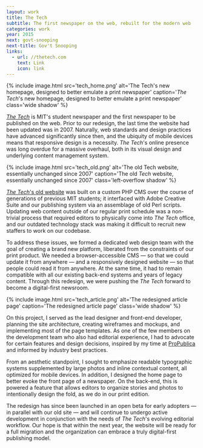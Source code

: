 ```yaml
---
layout: work
title: The Tech
subtitle: The first newspaper on the web, rebuilt for the modern web
categories: work
year: 2015
next: govt-snooping
next-title: Gov't Snooping
links:
  - url: //thetech.com
    text: Link
    icon: link
---
```


{% include image.html src='tech_home.png' alt='The Tech\'s new homepage, designed to better emulate a print newspaper' caption='<em>The Tech</em>\'s new homepage, designed to better emulate a print newspaper' class='wide shadow' %}

[*The Tech*](//thetech.com) is MIT's student newspaper and the first newspaper to be published on the web. Prior to our redesign, the last time the website had been updated was in 2007. Naturally, web standards and design practices have advanced significantly since then, and the ubiquity of mobile devices means that responsive design is a necessity. *The Tech*'s online presence was long overdue for a massive overhaul, both in its visual design and underlying content management system.

{% include image.html src='tech_old.png' alt='The old Tech website, essentially unchanged since 2007' caption='The old <em>Tech</em> website, essentially unchanged since 2007' class='left-overflow shadow' %}

[*The Tech*'s old website](//tech.mit.edu) was built on a custom PHP CMS over the course of generations of previous MIT students; it interfaced with Adobe Creative Suite and our publishing system via an assemblage of old Perl scripts. Updating web content outside of our regular print schedule was a non-trivial process that required editors to physically come into *The Tech* office, and our outdated technology stack was making it difficult to recruit new staffers to work on our codebase.

To address these issues, we formed a dedicated web design team with the goal of creating a brand new platform, liberated from the constraints of our print product. We needed a browser-accessible CMS — so that we could update it from anywhere — and a responsively designed website — so that people could read it from anywhere. At the same time, it had to remain compatible with all our existing back-end systems and years of legacy content. Through this redesign, we were pushing the *The Tech* forward to become a digital-first newsroom.

{% include image.html src='tech_article.png' alt='The redesigned article page' caption='The redesigned article page' class='wide shadow' %}

On this project, I served as the lead designer and front-end developer, planning the site architecture, creating wireframes and mockups, and implementing most of the page templates. As one of the few members on the development team who also had editorial experience, I had to advocate for certain features and design decisions, inspired by my time at [ProPublica](//propublica.org) and informed by industry best practices.

From an aesthetic standpoint, I sought to emphasize readable typographic systems supplemented by large photos and inline contextual content, all optimized for mobile devices. In addition, I designed the home page to better evoke the front page of a newspaper. On the back-end, this is powered a feature that allows editors to organize stories and photos to intentionally design the fold, as we do in our print edition.

The redesign has since been launched in an open beta for early adopters — in parallel with our old site — and will continue to undergo active development in conjunction with the needs of *The Tech*'s evolving editorial workflow. Our hope is that within the next year, the website will be ready for a full migration and the organization can embrace a truly digital-first publishing model.